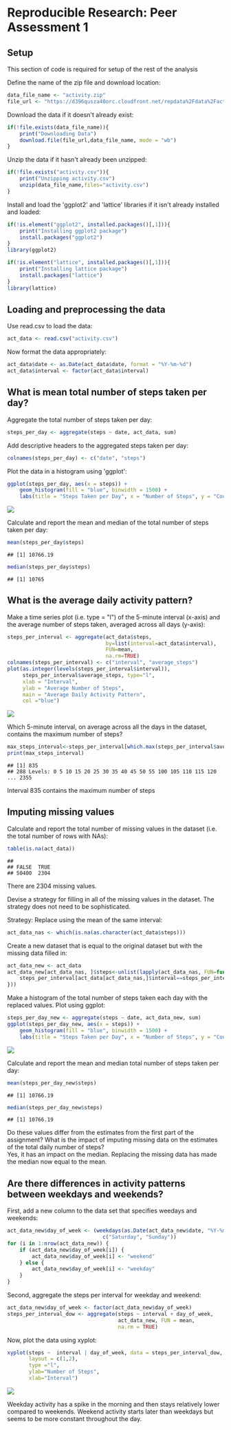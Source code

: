 # Reproducible Research: Peer Assessment 1
## Setup
This section of code is required for setup of the rest of the analysis

Define the name of the zip file and download location:

```r
data_file_name <- "activity.zip"
file_url <- "https://d396qusza40orc.cloudfront.net/repdata%2Fdata%2Factivity.zip"
```

Download the data if it doesn't already exist:

```r
if(!file.exists(data_file_name)){
    print("Downloading Data")
    download.file(file_url,data_file_name, mode = "wb")
}
```

Unzip the data if it hasn't already been unzipped:

```r
if(!file.exists("activity.csv")){
    print("Unzipping activity.csv")
    unzip(data_file_name,files="activity.csv")
}
```

Install and load the 'ggplot2' and 'lattice' libraries if it isn't already 
installed and loaded:

```r
if(!is.element("ggplot2", installed.packages()[,1])){
    print("Installing ggplot2 package")
    install.packages("ggplot2")
}
library(ggplot2)

if(!is.element("lattice", installed.packages()[,1])){
    print("Installing lattice package")
    install.packages("lattice")
}
library(lattice)
```

## Loading and preprocessing the data
Use read.csv to load the data:

```r
act_data <- read.csv("activity.csv")
```

Now format the data appropriately:

```r
act_data$date <- as.Date(act_data$date, format = "%Y-%m-%d")
act_data$interval <- factor(act_data$interval)
```

## What is mean total number of steps taken per day?
Aggregate the total number of steps taken per day:

```r
steps_per_day <- aggregate(steps ~ date, act_data, sum)
```

Add descriptive headers to the aggregated steps taken per day:

```r
colnames(steps_per_day) <- c("date", "steps")
```

Plot the data in a histogram using 'ggplot':

```r
ggplot(steps_per_day, aes(x = steps)) + 
    geom_histogram(fill = "blue", binwidth = 1500) + 
    labs(title = "Steps Taken per Day", x = "Number of Steps", y = "Count")
```

![](PA1_template_files/figure-html/unnamed-chunk-9-1.png) 

Calculate and report the mean and median of the total number of steps taken per 
day:

```r
mean(steps_per_day$steps)
```

```
## [1] 10766.19
```

```r
median(steps_per_day$steps)
```

```
## [1] 10765
```


## What is the average daily activity pattern?
Make a time series plot (i.e. type = "l") of the 5-minute interval (x-axis) 
and the average number of steps taken, averaged across all days (y-axis):

```r
steps_per_interval <- aggregate(act_data$steps, 
                                by=list(interval=act_data$interval), 
                                FUN=mean, 
                                na.rm=TRUE)
colnames(steps_per_interval) <- c("interval", "average_steps")
plot(as.integer(levels(steps_per_interval$interval)), 
     steps_per_interval$average_steps, type="l",
     xlab = "Interval", 
     ylab = "Average Number of Steps", 
     main = "Average Daily Activity Pattern",  
     col ="blue")
```

![](PA1_template_files/figure-html/unnamed-chunk-11-1.png) 

Which 5-minute interval, on average across all the days in the dataset, contains 
the maximum number of steps?

```r
max_steps_interval<-steps_per_interval[which.max(steps_per_interval$average_steps),]$interval
print(max_steps_interval)
```

```
## [1] 835
## 288 Levels: 0 5 10 15 20 25 30 35 40 45 50 55 100 105 110 115 120 ... 2355
```
Interval 835 contains the maximum number of steps

## Imputing missing values
Calculate and report the total number of missing values in the dataset (i.e. the 
total number of rows with NAs):

```r
table(is.na(act_data))
```

```
## 
## FALSE  TRUE 
## 50400  2304
```
There are 2304 missing values.  

Devise a strategy for filling in all of the missing values in the dataset. 
The strategy does not need to be sophisticated.  

Strategy: Replace using the mean of the same interval:

```r
act_data_nas <- which(is.na(as.character(act_data$steps)))
```

Create a new dataset that is equal to the original dataset but with the missing 
data filled in:

```r
act_data_new <- act_data
act_data_new[act_data_nas, ]$steps<-unlist(lapply(act_data_nas, FUN=function(act_data_nas){
    steps_per_interval[act_data[act_data_nas,]$interval==steps_per_interval$interval,]$average_steps
}))
```

Make a histogram of the total number of steps taken each day with the replaced 
values. Plot using ggplot:

```r
steps_per_day_new <- aggregate(steps ~ date, act_data_new, sum)
ggplot(steps_per_day_new, aes(x = steps)) + 
    geom_histogram(fill = "blue", binwidth = 1500) + 
    labs(title = "Steps Taken per Day", x = "Number of Steps", y = "Count")
```

![](PA1_template_files/figure-html/unnamed-chunk-16-1.png) 

Calculate and report the mean and median total number of steps taken per day:

```r
mean(steps_per_day_new$steps)
```

```
## [1] 10766.19
```

```r
median(steps_per_day_new$steps)
```

```
## [1] 10766.19
```

Do these values differ from the estimates from the first part of the assignment? 
What is the impact of imputing missing data on the estimates of the total daily 
number of steps?  
Yes, it has an impact on the median. Replacing the missing data has made the 
median now equal to the mean.

## Are there differences in activity patterns between weekdays and weekends?
First, add a new column to the data set that specifies weedays and weekends:

```r
act_data_new$day_of_week <- (weekdays(as.Date(act_data_new$date, "%Y-%m-%d")) %in% 
                               c("Saturday", "Sunday"))
for (i in 1:nrow(act_data_new)) {
    if (act_data_new$day_of_week[i]) {
        act_data_new$day_of_week[i] <- "weekend"
    } else {
        act_data_new$day_of_week[i] <- "weekday"
    }
}
```
Second, aggregate the steps per interval for weekday and weekend:

```r
act_data_new$day_of_week <- factor(act_data_new$day_of_week)
steps_per_interval_dow <- aggregate(steps ~ interval + day_of_week, 
                                    act_data_new, FUN = mean, 
                                    na.rm = TRUE)
```

Now, plot the data using xyplot:

```r
xyplot(steps ~  interval | day_of_week, data = steps_per_interval_dow, 
       layout = c(1,2), 
       type ="l", 
       ylab="Number of Steps",
       xlab="Interval")
```

![](PA1_template_files/figure-html/unnamed-chunk-20-1.png) 
  
Weekday activity has a spike in the morning and then stays relatively lower 
compared to weekends.  Weekend activity starts later than weekdays but seems to 
be more constant throughout the day.
